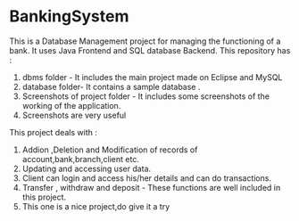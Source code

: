 # BankingSystem
This is a Database Management project for managing the functioning of a bank. It uses Java Frontend and SQL database Backend. 
This repository has :

1. dbms folder - It includes the main project made on Eclipse and MySQL
2. database folder- It contains a sample database .
3. Screenshots of project folder - It includes some screenshots of the working of the application.
4. Screenshots are very useful

This project deals with :

1. Addion ,Deletion and Modification of records of account,bank,branch,client etc.
2. Updating and accessing user data.
3. Client can login and access his/her details and can do transactions.
4. Transfer , withdraw and deposit - These functions are well included in this project.
5. This one is a nice project,do give it a try
